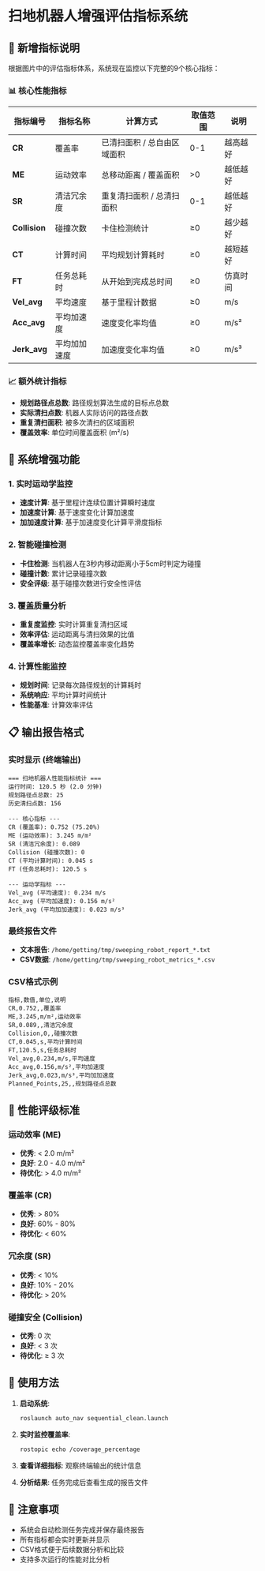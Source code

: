 # 扫地机器人增强评估指标系统

## 🎯 新增指标说明

根据图片中的评估指标体系，系统现在监控以下完整的9个核心指标：

### 📊 核心性能指标

| 指标编号 | 指标名称 | 计算方式 | 取值范围 | 说明 |
|---------|---------|---------|----------|------|
| **CR** | 覆盖率 | 已清扫面积 / 总自由区域面积 | 0-1 | 越高越好 |
| **ME** | 运动效率 | 总移动距离 / 覆盖面积 | >0 | 越低越好 |
| **SR** | 清洁冗余度 | 重复清扫面积 / 总清扫面积 | 0-1 | 越低越好 |
| **Collision** | 碰撞次数 | 卡住检测统计 | ≥0 | 越少越好 |
| **CT** | 计算时间 | 平均规划计算耗时 | ≥0 | 越短越好 |
| **FT** | 任务总耗时 | 从开始到完成总时间 | ≥0 | 仿真时间 |
| **Vel_avg** | 平均速度 | 基于里程计数据 | ≥0 | m/s |
| **Acc_avg** | 平均加速度 | 速度变化率均值 | ≥0 | m/s² |
| **Jerk_avg** | 平均加加速度 | 加速度变化率均值 | ≥0 | m/s³ |

### 📈 额外统计指标

- **规划路径点总数**: 路径规划算法生成的目标点总数
- **实际清扫点数**: 机器人实际访问的路径点数
- **重复清扫面积**: 被多次清扫的区域面积
- **覆盖效率**: 单位时间覆盖面积 (m²/s)

## 🔧 系统增强功能

### 1. 实时运动学监控
- **速度计算**: 基于里程计连续位置计算瞬时速度
- **加速度计算**: 基于速度变化计算加速度
- **加加速度计算**: 基于加速度变化计算平滑度指标

### 2. 智能碰撞检测
- **卡住检测**: 当机器人在3秒内移动距离小于5cm时判定为碰撞
- **碰撞计数**: 累计记录碰撞次数
- **安全评级**: 基于碰撞次数进行安全性评估

### 3. 覆盖质量分析
- **重复度监控**: 实时计算重复清扫区域
- **效率评估**: 运动距离与清扫效果的比值
- **覆盖率增长**: 动态监控覆盖率变化趋势

### 4. 计算性能监控
- **规划时间**: 记录每次路径规划的计算耗时
- **系统响应**: 平均计算时间统计
- **性能基准**: 计算效率评估

## 📋 输出报告格式

### 实时显示 (终端输出)
```
=== 扫地机器人性能指标统计 ===
运行时间: 120.5 秒 (2.0 分钟)
规划路径点总数: 25
历史清扫点数: 156

--- 核心指标 ---
CR (覆盖率): 0.752 (75.20%)
ME (运动效率): 3.245 m/m²
SR (清洁冗余度): 0.089
Collision (碰撞次数): 0
CT (平均计算时间): 0.045 s
FT (任务总耗时): 120.5 s

--- 运动学指标 ---
Vel_avg (平均速度): 0.234 m/s
Acc_avg (平均加速度): 0.156 m/s²
Jerk_avg (平均加加速度): 0.023 m/s³
```

### 最终报告文件
- **文本报告**: `/home/getting/tmp/sweeping_robot_report_*.txt`
- **CSV数据**: `/home/getting/tmp/sweeping_robot_metrics_*.csv`

### CSV格式示例
```csv
指标,数值,单位,说明
CR,0.752,,覆盖率
ME,3.245,m/m²,运动效率
SR,0.089,,清洁冗余度
Collision,0,,碰撞次数
CT,0.045,s,平均计算时间
FT,120.5,s,任务总耗时
Vel_avg,0.234,m/s,平均速度
Acc_avg,0.156,m/s²,平均加速度
Jerk_avg,0.023,m/s³,平均加加速度
Planned_Points,25,,规划路径点总数
```

## 🎯 性能评级标准

### 运动效率 (ME)
- **优秀**: < 2.0 m/m²
- **良好**: 2.0 - 4.0 m/m²  
- **待优化**: > 4.0 m/m²

### 覆盖率 (CR)
- **优秀**: > 80%
- **良好**: 60% - 80%
- **待优化**: < 60%

### 冗余度 (SR)
- **优秀**: < 10%
- **良好**: 10% - 20%
- **待优化**: > 20%

### 碰撞安全 (Collision)
- **优秀**: 0 次
- **良好**: < 3 次
- **待优化**: ≥ 3 次

## 🚀 使用方法

1. **启动系统**:
   ```bash
   roslaunch auto_nav sequential_clean.launch
   ```

2. **实时监控覆盖率**:
   ```bash
   rostopic echo /coverage_percentage
   ```

3. **查看详细指标**: 观察终端输出的统计信息

4. **分析结果**: 任务完成后查看生成的报告文件

## 📝 注意事项

- 系统会自动检测任务完成并保存最终报告
- 所有指标都会实时更新并显示
- CSV格式便于后续数据分析和比较
- 支持多次运行的性能对比分析

